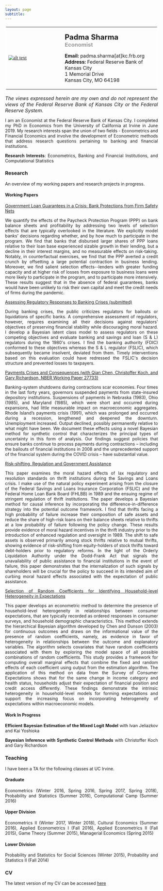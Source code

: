 ```yaml
--- 
layout: page
subtitle: 
---
```

<style>
body {
text-align: justify}
</style>
<table bordercolor="#ffffff">
<tbody>
<tr>
<td style="width:350px;height:200px">
<font color="#0b5394" face="georgia, serif"><a href="IMGLINKTARGET"><img alt="alt text" height="HEIGHTpx" 
src="http://padmasharma.github.io/img/profilePhoto3.jpg" width="WIDTHpx"></a>&nbsp;</font></td>
<td align="left" style="width:400px;height:200px">
   <p><font size="5"><b>Padma Sharma</b></font><br>
   <font color="#9b9999" size="4"><b>Economist</b></font><br></p>
<p><font size="3"><b>Email:</b> padma.sharma[at]kc.frb.org</font><br>
<font size="3"><b>Address:</b> 
Federal Reserve Bank of Kansas City<br>1 Memorial Drive<br>
Kansas City, MO 64198</font></p>
</td>
</tr>
</tbody>
</table>

<p><font size="3"><i>The views expressed herein are my own and do not represent the views of the Federal Reserve Bank of Kansas City or the Federal Reserve System.</i></font></p>
   
I am an Economist at the Federal Reserve Bank of Kansas City. I completed my PhD in Economics from the University of California at Irvine in June 2019. My research interests span the union of two fields - Econometrics and Financial Economics and involve the development of Econometric methods that address research questions pertaining to banking and financial institutions. 

 
__Research Interests__: Econometrics, Banking and Financial Institutions, and Computational Statistics

### Research 

An overview of my working papers and research projects in progress. 

#### Working Papers

<a href="https://drive.google.com/file/d/15fEPvMO6Q-85TENKHmICg60m-BT_CtEV/view?usp=sharing" target="_blank">Government Loan Guarantees in a Crisis: Bank
Protections from Firm Safety Nets </a>

We quantify the effects of the Paycheck Protection Program (PPP) on bank balance sheets and profitability by addressing two levels of selection effects that are typically overlooked in the literature. We explicitly model banks' decisions regarding whether, and by how much to participate in the program. We find that banks that disbursed larger shares of PPP loans relative to their loan base experienced sizable growth in their lending, but a decline in their interest margins, and no measurable effects on risk-taking. Notably, in counterfactual exercises, we find that the PPP averted a credit crunch by offsetting a large potential contraction in business lending. Moreover, we find salient selection effects--lenders with greater funding capacity and at higher risk of losses from exposure to business loans were more likely to participate in the program, and to participate more intensively. These results suggest that in the absence of federal guarantees, banks would have been unlikely to risk their own capital and meet the credit needs of firms during the pandemic.

<a href="https://drive.google.com/open?id=1nxJe7RI9TxIAs7UxJjmDuNqgMk2Pto1u" target="_blank">Assessing Regulatory Responses to Banking Crises (submitted) </a>

During banking crises, the public criticizes regulators for bailouts or liquidations of specific banks. A comprehensive assessment of regulators, however, requires examining all their decisions against regulators' objectives of preserving financial stability while discouraging moral hazard. I develop a Bayesian latent class model to assess regulators on these competing objectives and evaluate banking and savings and loan (S & L) regulators during the 1980's crises. I find the banking authority (FDIC) conformed to these objectives whereas the S & L regulator (FSLIC), which subsequently became insolvent, deviated from them. Timely interventions based on this evaluation could have redressed the FSLIC's decision structure and prevented losses to taxpayers.


<a href="https://www.nber.org/papers/w27733" target="_blank"> Payments Crises and Consequences (with Qian Chen, Christoffer Koch, and Gary Richardson, NBER Working Paper 27733) </a>

Banking-system shutdowns during contractions scar economies. Four times in the last forty years, governors suspended payments from state-insured depository institutions. Suspensions of payments in Nebraska (1983), Ohio (1985), and Maryland (1985), which were short and occurred during expansions, had little measurable impact on macroeconomic aggregates. Rhode Island’s payments crisis (1991), which was prolonged and occurred during a recession, lengthened and deepened the downturn. Unemployment increased. Output declined, possibly permanently relative to what might have been. We document these effects using a novel Bayesian method for synthetic control that characterizes the principal types of uncertainty in this form of analysis. Our findings suggest policies that ensure banks continue to process payments during contractions – including the bailouts of financial institutions in 2008 and the unprecedented support of the financial system during the COVID crisis – have substantial value.

<a href="https://drive.google.com/file/d/1O7xGlZXdaysFSBUsP4f9XppBccAl3eGH/view?usp=sharing" target="_blank">Risk-shifting, Regulation and Government Assistance </a>

This paper examines the moral hazard effects of lax regulatory and resolution standards on thrift institutions during the Savings and Loans crisis. I make use of the natural policy experiment arising from the closure of the Federal Savings and Loans Insurance Corporation (FSLIC) and the Federal Home Loan Bank Board (FHLBB) in 1989 and the ensuing regime of stringent regulation of thrift institutions. The paper develops a Bayesian method for causal inference by incorporating the difference-in-difference strategy into the potential outcome framework. I find that thrifts facing a high probability of failure increase their composition of safe assets and reduce the share of high-risk loans on their balance sheets relative to thrifts at a low probability of failure following the policy change. These results provide evidence of moral hazard incentives in the thrift industry prior to the introduction of enhanced regulation and oversight in 1989. The shift to safe assets is observed primarily among stock thrifts relative to mutual thrifts, showing evidence of risk-shifting from equity-holders of stock thrifts toward debt-holders prior to regulatory reforms.  In the light of the Orderly Liquidation Authority under the Dodd-Frank Act that signals the unavailability of public assistance to financial institutions in the event of failure, this paper demonstrates that the internalization of such signals by shareholders will be crucial for the policy to succeed in its intended aim of curbing moral hazard effects associated with the expectation of public assistance.

<a href="https://drive.google.com/file/d/1rAp5qrxvzuac7s5u-TBcy7wo4wYND-7K/view?usp=sharing" target="_blank">Selection of Random Coefficients for Identifying Household-level Heterogeneity in Expectations </a>

This paper develops an econometric method to determine the presence of household-level heterogeneity in relationships between consumer expectations, that are typically recorded as ordered responses in consumer surveys, and household demographic characteristics. This method extends the hierarchical Bayesian algorithm developed by Chen and Dunson (2003) for continuous outcomes and draws on the informational value of the presence of random coefficients, namely, as evidence in favor of heterogeneity in relationships between the outcome and explanatory variables. The algorithm selects covariates that have random coefficients associated with them by exploring the model space of all possible combinations of random coefficients. This study provides a framework for computing overall marginal effects that combine the fixed and random effects of each coefficient using output from the estimation algorithm. The application of this method on data from the Survey of Consumer Expectations shows that for the same change in income category and health status, households adjust their expectation of financial position and credit access differently. These findings demonstrate the intrinsic heterogeneity in household-level models for forming expectations and support the increasing focus on incorporating heterogeneity of expectations within macroeconomic models.  


#### Work In Progress

**Efficient Bayesian Estimation of the Mixed Logit Model** with Ivan Jeliazkov and Kai Yoshioka

**Bayesian Inference with Synthetic Control Methods** with Christoffer Koch and Gary Richardson


### Teaching
I have been a TA for the following classes at UC Irvine.

#### Graduate
Econometrics (Winter 2016, Spring 2016, Spring 2017, Spring 2018), Probability and Statistics (Summer 2016), Computational Camp (Summer 2016)

#### Upper Division
Econometrics II (Winter 2017, Winter 2018), Cultural Economics (Summer 2016), Applied Econometrics I (Fall 2016), Applied Econometrics II (Fall 2015), Game Theory (Summer 2015), Managerial Economics (Spring 2015)

#### Lower Division
Probability and Statistics for Social Sciences (Winter 2015), Probability and Statistics II (Fall 2014)

### CV
The latest version of my CV can be accessed <a href="https://drive.google.com/open?id=1aGYIOJTrBeIqL8NfK3GOPCAvdHtbn0-w" target="_blank">here</a>


